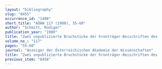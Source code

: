 ```yaml
---
layout: "bibliography"
slug: "8455"
occurrence_id: "1408"
short_title: "AÖAW 117 (1980), 55-60"
author: "Schmitt, Rüdiger"
publication_year: "1980"
title: "Zwei unpublizierte Bruchstücke der hronträger-Beischriften des Artaxerxes-Grabes"
volume_no_: "117"
pages: "55-60"
journal: "Anzeiger der Österreichischen Akademie der Wissenschaften"
title: "Zwei unpublizierte Bruchstücke der hronträger-Beischriften des Artaxerxes-Grabes"
previous_item: "8458"
---
```

